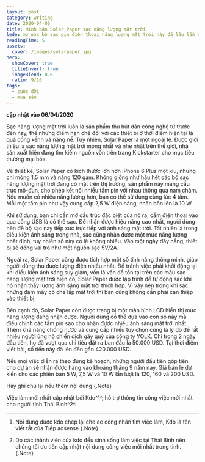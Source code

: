 ```yaml
---
layout: post
category: writing
date: 2020-04-06
title: Mình bán Solar Paper sạc năng lượng mặt trời
lede: mơ ước bộ sạc pin điện thoại năng lượng mặt trời này đã lâu lắm rồi, không biết bao giờ mới thực hiện được ước mơ?.
readingTime: 5
assets:
  cover: /images/solarpaper.jpg
hero:
  showCover: true
  titleInvert: true
  imageBlend: 0.6
  ratio: 9/16
tags:
  - cuộc đời
  - mua sắm
---
```

**cập nhật vào 06/04/2020**

Sạc năng lượng mặt trời luôn là sản phẩm thu hút dân công nghệ từ trước đến nay, thế nhưng điểm hạn chế đối với các thiết bị ở thời điểm hiện tại là quá cồng kềnh và nặng nề. Tuy nhiên, Solar Paper là một ngoại lệ. Được giới thiệu là sạc năng lượng mặt trời mỏng nhất và nhẹ nhất trên thế giới, nhà sản xuất hiện đang tìm kiếm nguồn vốn trên trang Kickstarter cho mục tiêu thương mại hóa.

<Media ratio="844/1500" image="/images/solarpaper1.jpg"/>

Về thiết kế, Solar Paper có kích thước lớn hơn iPhone 6 Plus một xíu, nhưng chỉ mỏng 1,5 mm và nặng 120 gam. Không giống như hầu hết các bộ sạc năng lượng mặt trời đang có mặt trên thị trường, sản phẩm này mang cấu trúc mô-đun, cho phép kết nối nhiều tấm pin với nhau thông qua nam châm. Nếu muốn có nhiều năng lượng hơn, bạn có thể sử dụng cùng lúc 4 tấm. Mỗi một tấm pin như vậy cung cấp 2,5 W điện năng, nhân bốn lên là 10 W.

<Media ratio="844/1500" image="/images/solarpaper2.jpg"/>

Khi sử dụng, bạn chỉ cần mở cấu trúc đặc biệt của nó ra, cắm điện thoại vào qua cổng USB là có thể sạc. Để nhận được hiệu năng cao nhất, người dùng nên để bộ sạc này tiếp xúc trực tiếp với ánh sáng mặt trời. Tất nhiên là trong điều kiện ánh sáng trong nhà, sạc cũng nhận được một mức năng lượng nhất định, tuy nhiên số này có lẽ không nhiều. Vào một ngày đầy nắng, thiết bị sẽ đóng vai trò như một nguồn sạc 5V/2A.

<Media ratio="844/1500" image="/images/solarpaper3.jpg"/>

Ngoài ra, Solar Paper cũng được tích hợp một số tính năng thông minh, giúp người dùng thu được lượng điện nhiều nhất. Để tránh việc phải khởi động lại khi điều kiện ánh sáng suy giảm, vốn là vấn đề tồn tại trên các mẫu sạc năng lượng mặt trời hiện có, Solar Paper được lập trình để tự động sạc khi nó nhận thấy lượng ánh sáng mặt trời thích hợp. Vì vậy nên trong khi sạc, những đám mây có che lấp mặt trời thì bạn cũng không cần phải can thiệp vào thiết bị.

<Media ratio="844/1500" image="/images/solarpaper4.jpg"/>

Bên cạnh đó, Solar Paper còn được trang bị một màn hình LCD hiển thị mức năng lượng đang nhận được. Người dùng có thể dựa vào con số này mà điều chỉnh các tấm pin sao cho nhận được nhiều ánh sáng mặt trời nhất. Thêm khả năng chống nước và cung cấp nhiều tùy chọn cũng là lý do để rất nhiều người ủng hộ chiến dịch gây quỹ của công ty YOLK. Chỉ trong 2 ngày đầu tiên, họ đã vượt qua chỉ tiêu đặt ra ban đầu là 50.000 USD. Tại thời điểm viết bài, số tiền này đã lên đến gần 420.000 USD.

<Media ratio="844/1500" image="/images/solarpaper5.jpg"/>

Nếu mọi việc diễn ra theo đúng kế hoạch, những người đầu tiên góp tiền cho dự án sẽ nhận được hàng vào khoảng tháng 9 năm nay. Giá bán lẻ dự kiến cho các phiên bản 5 W, 7,5 W và 10 W lần lượt là 120, 160 và 200 USD.




Hãy ghi chú lại nếu thêm nội dung {.Note}

Việc làm mới nhất cập nhật bởi Kdo^1^, hỗ trợ thông tin công việc mới nhất cho người tỉnh Thái Bình^2^.

---

1. Nội dung được kdo chép lại cho ae công nhân tìm việc làm, Kdo là tên viết tắt của Tiếp adsense {.Note}

2. Do các thành viên của kdo đều sinh sống làm việc tại Thái Bình nên chúng tôi ưu tiên cập nhật nội dung công việc mới nhất trong tỉnh. {.Note}

<script>
import Media from "../../src/components/Media";

export default {
  components: { Media }
}
</script>
